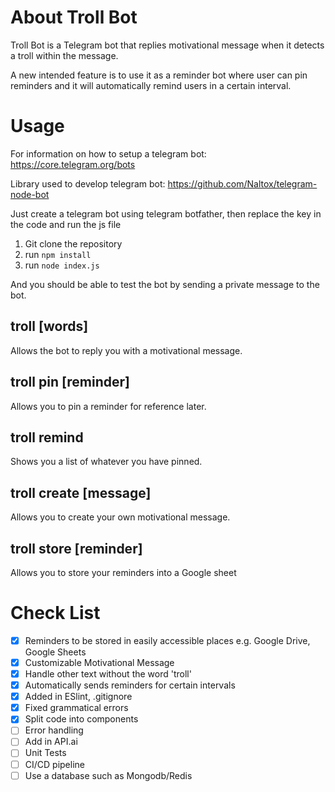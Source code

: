 # About Troll Bot
Troll Bot is a Telegram bot that replies motivational message when it detects a troll within the message.

A new intended feature is to use it as a reminder bot where user can pin reminders and it will automatically remind users in a certain interval.

# Usage
For information on how to setup a telegram bot:
https://core.telegram.org/bots

Library used to develop telegram bot:
https://github.com/Naltox/telegram-node-bot

Just create a telegram bot using telegram botfather, then replace the key in the code and run the js file

1. Git clone the repository
2. run `npm install`
3. run `node index.js`

And you should be able to test the bot by sending a private message to the bot.


## troll [words]
Allows the bot to reply you with a motivational message.

## troll pin [reminder]
Allows you to pin a reminder for reference later.

## troll remind
Shows you a list of whatever you have pinned.

## troll create [message]
Allows you to create your own motivational message.

## troll store [reminder]
Allows you to store your reminders into a Google sheet


# Check List

- [x] Reminders to be stored in easily accessible places e.g. Google Drive, Google Sheets
- [x] Customizable Motivational Message
- [x] Handle other text without the word 'troll'
- [x] Automatically sends reminders for certain intervals
- [x] Added in ESlint, .gitignore
- [x] Fixed grammatical errors
- [x] Split code into components
- [ ] Error handling
- [ ] Add in API.ai
- [ ] Unit Tests
- [ ] CI/CD pipeline
- [ ] Use a database such as Mongodb/Redis
